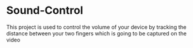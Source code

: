 # Sound-Control

This project is used to control the volume of your device by tracking the distance between your two fingers which is going to be captured on the video
